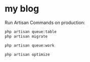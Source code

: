 # my blog

Run Artisan Commands on production:

```bash
php artisan queue:table
php artisan migrate

php artisan queue:work

php artisan optimize
```
